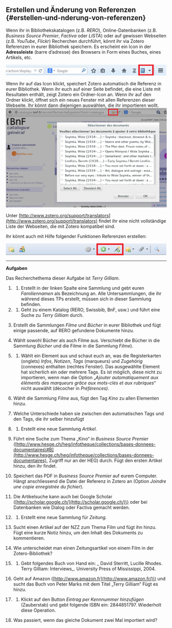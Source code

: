 ## Erstellen und Änderung von Referenzen {#erstellen-und-nderung-von-referenzen}

Wenn ihr in Bibliothekskatalogen \(z.B. _RERO_\), Online-Datenbanken \(z.B. _Business Source Premier_, _Factiva_ oder _LISTA_\) oder auf gewissen Webseiten \(z.B. _YouTube_, _Flickr_\) Recherchen durchführt, könnt ihr via Zotero Referenzen in eurer Bibliothek speichern. Es erscheint ein Icon in der **Adressleiste** \(barre d’adresse\) des Browsers in Form eines Buches, eines Artikels, etc.

![](/assets/adressleiste.png)

Wenn ihr auf das Icon klickt, speichert Zotero automatisch die Referenz in eurer Bibliothek. Wenn ihr euch auf einer Seite befindet, die eine Liste mit Resultaten enthält, zeigt Zotero ein Ordner-Icon an. Wenn ihr auf den Ordner klickt, öffnet sich ein neues Fenster mit allen Referenzen dieser Webseite. Ihr könnt dann diejenigen auswählen, die ihr importieren wollt.![](/assets/bnf_liste.png)

Unter [http://www.zotero.org/support/translators](http://www.zotero.org/support/translators) findet ihr eine nicht vollständige Liste der Webseiten, die mit Zotero kompatibel sind.

Ihr könnt auch mit Hilfe folgender Funktionen Referenzen erstellen:

![](/assets/zotero_funktionnalitat.png)

---

**Aufgaben**

Das Recherchethema dieser Aufgabe ist _Terry Gilliam_.

1.  1. Erstellt in der linken Spalte eine Sammlung und gebt euren _Familiennamen_ als Bezeichnung an. Alle Untersammlungen, die ihr während dieses TPs erstellt, müssen sich in dieser Sammlung befinden.
2.  1. Geht zu einem Katalog \(RERO, Swissbib, BnF, usw.\) und führt eine Suche zu _Terry Gilliam_ durch. 
   2. Erstellt die Sammlungen _Filme_ und _Bücher_ in eurer Bibliothek und fügt einige passende, auf RERO gefundene Dokumente hinzu. 

   1. Wählt sowohl Bücher als auch Filme aus. Verschiebt die Bücher in die Sammlung _Bücher_ und die Filme in die Sammlung _Filme_\). 
3.  1. Wählt ein Element aus und schaut euch an, was die Registerkarten \(onglets\) _Infos_, _Notizen_, _Tags_ \(marqueurs\) und _Zugehörig_ \(connexes\) enthalten \(rechtes Fenster\). Das ausgewählte Element hat sicherlich ein oder mehrere Tags. Es ist möglich, diese nicht zu importieren, wenn man die Option „_Ajouter automatiquement aux éléments des marqueurs grâce aux mots-clés et aux rubriques_“ nicht auswählt \(décocher in _Préférences\)._
   2. Wählt die Sammlung _Filme_ aus, fügt den Tag _Kino_ zu allen Elementen hinzu.
   3. Welche Unterschiede haben sie zwischen den automatischen Tags und den Tags, die ihr selber hinzufügt
4.   1. Erstellt eine neue Sammlung _Artikel_.

   2. Führt eine Suche zum Thema „Kino“ in _Business Source Premier_ \([http://www.hesge.ch/heg/infotheque/collections/bases-donnees-documentaires\#B](http://www.hesge.ch/heg/infotheque/collections/bases-donnees-documentaires), Zugriff nur an der HEG\) durch. Fügt den ersten Artikel hinzu, den ihr findet.

   3. Speichert das PDF in _Business Source Premier_ auf eurem Computer. Hängt anschliessend die Datei der Referenz in Zotero an \(Option _Joindre une copie enregistrée du fichier_\).

   4. Die Artikelsuche kann auch bei Google Scholar \([http://scholar.google.ch/](http://scholar.google.ch/)\) oder bei Datenbanken wie Dialog oder Factiva gemacht werden.

5.   1. Erstellt eine neue Sammlung für _Zeitung._ 

   2. Sucht einen Artikel auf der NZZ zum Thema Film und fügt ihn hinzu. Fügt eine kurze Notiz hinzu, um den Inhalt des Dokuments zu kommentieren. 

   3. Wie unterscheidet man einen Zeitungsartikel von einem Film in der Zotero-Bibliothek?

6.   1. Gebt folgendes Buch von Hand ein: _ David Sterritt, Lucille Rhodes. Terry Gilliam: Interviews_. University Press of Mississippi, 2004.

   2. Geht auf Amazon \([http://www.amazon.fr](http://www.amazon.fr/)\) und sucht das Buch von Peter Marks mit dem Titel „Terry Gilliam“ Fügt es hinzu.

7.   1. Klickt auf den Button _Eintrag per Kennnummer hinzufügen_ \(Zauberstab\) und gebt folgende ISBN ein: 2844851797. Wiederholt diese Operation.

   2. Was passiert, wenn das gleiche Dokument zwei Mal importiert wird?



